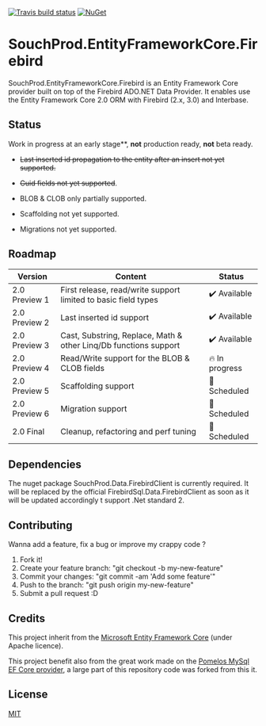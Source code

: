 [![Travis build status](https://img.shields.io/travis/souchprod/SouchProd.EntityFrameworkCore.Firebird.svg?label=travis-ci&branch=master)](https://travis-ci.org/souchprod/SouchProd.EntityFrameworkCore.Firebird) [![NuGet][main-nuget-badge]][main-nuget]

# SouchProd.EntityFrameworkCore.Firebird

SouchProd.EntityFrameworkCore.Firebird is an Entity Framework Core provider built on top of the Firebird ADO.NET Data Provider. It enables use the Entity Framework Core 2.0 ORM with Firebird (2.x, 3.0) and Interbase.

## Status

Work in progress at an early stage**, **not** production ready, **not** beta ready.

  - ~~Last inserted id  propagation to the entity after an insert not yet supported.~~
  
  - ~~Guid fields not yet supported~~.
  
  - BLOB & CLOB only partially supported.

  - Scaffolding not yet supported.

  - Migrations not yet supported.
  
## Roadmap

Version | Content | Status
------------|------------|------------
2.0 Preview 1 | First release, read/write support limited to basic field types | :heavy_check_mark: Available
2.0 Preview 2 | Last inserted id support | :heavy_check_mark: Available
2.0 Preview 3 | Cast, Substring, Replace, Math & other Linq/Db functions support | :heavy_check_mark: Available
2.0 Preview 4 | Read/Write support for the BLOB & CLOB fields | :fire: In progress
2.0 Preview 5 | Scaffolding support | :date: Scheduled
2.0 Preview 6 | Migration support | :date: Scheduled
2.0 Final | Cleanup, refactoring and perf tuning | :confetti_ball: Scheduled

## Dependencies 

The nuget package SouchProd.Data.FirebirdClient is currently required. It will be replaced by the official FirebirdSql.Data.FirebirdClient as soon as it will be updated accordingly t support .Net standard 2.

## Contributing 

Wanna add a feature, fix a bug or improve my crappy code ? 

1. Fork it!
2. Create your feature branch: \"git checkout -b my-new-feature\"
3. Commit your changes: \"git commit -am 'Add some feature'\"
4. Push to the branch: \"git push origin my-new-feature\"
5. Submit a pull request :D

## Credits

This project inherit from the [Microsoft Entity Framework Core](https://github.com/aspnet/EntityFrameworkCore) (under Apache licence).

This project benefit also from the great work made on the [Pomelos MySql EF Core provider](https://github.com/PomeloFoundation/Pomelo.EntityFrameworkCore.MySql), a large part of this repository code was forked from this it.

## License

[MIT](https://github.com/SouchProd/SouchProd.EntityFrameworkCore.Firebird/blob/master/LICENSE)

[main-nuget]: https://www.nuget.org/packages/SouchProd.EntityFrameworkCore.Firebird/
[main-nuget-badge]: https://img.shields.io/nuget/v/SouchProd.EntityFrameworkCore.Firebird.svg?style=flat-square&label=nuget 